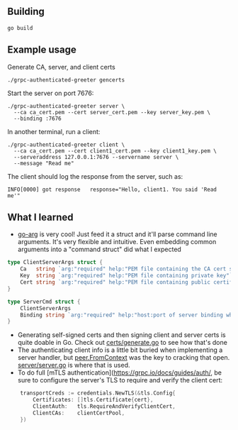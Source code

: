 ## Building

```shell script
go build
```

## Example usage

Generate CA, server, and client certs
```shell script
./grpc-authenticated-greeter gencerts
```

Start the server on port 7676:
```shell script
./grpc-authenticated-greeter server \
  --ca ca_cert.pem --cert server_cert.pem --key server_key.pem \
  --binding :7676
```

In another terminal, run a client:
```shell script
./grpc-authenticated-greeter client \
  --ca ca_cert.pem --cert client1_cert.pem --key client1_key.pem \
  --serveraddress 127.0.0.1:7676 --servername server \
  --message "Read me"
```

The client should log the response from the server, such as:
```
INFO[0000] got response   response="Hello, client1. You said 'Read me'"
```

## What I learned

- [go-arg](https://github.com/alexflint/go-arg) is very cool! Just feed it a struct and it'll parse command line arguments. It's very flexible and intuitive. Even embedding common arguments into a "command struct" did what I expected
```go
type ClientServerArgs struct {
	Ca   string `arg:"required" help:"PEM file containing the CA cert shared by server and clients"`
	Key  string `arg:"required" help:"PEM file containing private key"`
	Cert string `arg:"required" help:"PEM file containing public certificate"`
}

type ServerCmd struct {
	ClientServerArgs
	Binding string `arg:"required" help:"host:port of server binding where host is optional"`
}
```
- Generating self-signed certs and then signing client and server certs is quite doable in Go. Check out [certs/generate.go](certs/generate.go) to see how that's done
- The authenticating client info is a little bit buried when implementing a server handler, but [peer.FromContext](https://godoc.org/google.golang.org/grpc/peer#FromContext) was the key to cracking that open. [server/server.go](server/server.go) is where that is used.
- To do full [mTLS authentication](https://grpc.io/docs/guides/auth/, be sure to configure the server's TLS to require and verify the client cert:
```go
	transportCreds := credentials.NewTLS(&tls.Config{
		Certificates: []tls.Certificate{cert},
		ClientAuth:   tls.RequireAndVerifyClientCert,
		ClientCAs:    clientCertPool,
	})
```